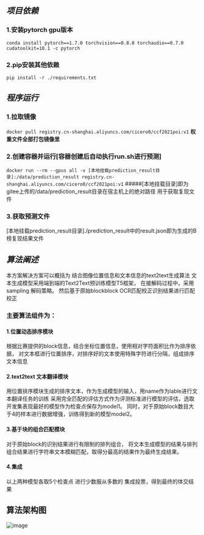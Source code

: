 
## ***项目依赖***
### 1.安装pytorch gpu版本
```conda install pytorch==1.7.0 torchvision==0.8.0 torchaudio==0.7.0 cudatoolkit=10.1 -c pytorch```
### 2.pip安装其他依赖
```pip install -r ./requirements.txt```

## ***程序运行***
### 1.拉取镜像
```docker pull registry.cn-shanghai.aliyuncs.com/cicero0/ccf2021poi:v1```
**权重文件全部打包镜像里**
### 2.创建容器并运行[容器创建后自动执行run.sh进行预测]
```docker run --rm --gpus all -v [本地挂载prediction_result目录]:/data/prediction_result registry.cn-shanghai.aliyuncs.com/cicero0/ccf2021poi:v1```
#####[本地挂载目录]即为gitee上传的/data/prediction_result目录在宿主机上的绝对路径  用于获取复现文件
### 3.获取预测文件
[本地挂载prediction_result目录]./prediction_result中的result.json即为生成的B榜复现结果文件

## ***算法阐述***
本方案解决方案可以概括为  结合图像位置信息和文本信息的text2text生成算法
文本生成模型采用端到端的Text2Text预训练模型T5框架，
在接解码过程中，采用sampling 解码策略。
然后基于原始blockblock OCR匹配校正识别结果进行匹配校正

### 主要算法组件为：
#### 1.位置动态排序模块
根据比赛提供的block信息，结合坐标位置信息，使用相对字符面积比作为排序依据，
对文本框进行位置排序，对排序好的文本使用特殊字符进行分隔，组成排序文本信息
#### 2.text2text  文本翻译模块
用位置排序模块生成的排序文本，作为生成模型的输入，用name作为lable进行文本翻译任务的训练
采用完全匹配的评估方式作为评测标准进行模型的评估，选取开发集表现最好的模型作为检查点保存为model1。
同时，对于原始block数目大于4的样本进行数据增强，训练得到新的模型model2。
#### 3.基于块的组合匹配模块
对于原始block的识别结果进行有限制的排列组合，
将文本生成模型的结果与排列组合结果进行字符串文本模糊匹配，取得分最高的结果作为最终生成结果。
#### 4.集成
以上两种模型各取5个检查点 进行少数服从多数的 集成投票，得到最终的体交结果

## 算法架构图
![image](https://user-images.githubusercontent.com/52025915/152908982-26da4d5b-8305-44de-a3ba-9f0d902d894b.png)
